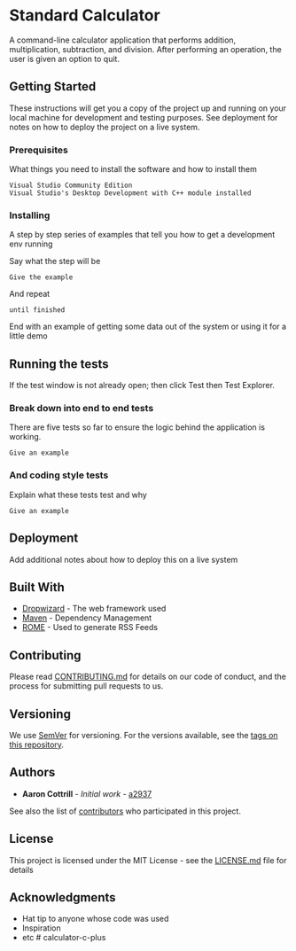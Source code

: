 # Standard Calculator
A command-line calculator application that performs addition, multiplication, subtraction, and
division.
After performing an operation, the user is given an option to quit. 

## Getting Started

These instructions will get you a copy of the project up and running on your local machine for development and testing purposes. See deployment for notes on how to deploy the project on a live system.

### Prerequisites

What things you need to install the software and how to install them

```
Visual Studio Community Edition 
Visual Studio's Desktop Development with C++ module installed
```

### Installing

A step by step series of examples that tell you how to get a development env running

Say what the step will be

```
Give the example
```

And repeat

```
until finished
```

End with an example of getting some data out of the system or using it for a little demo

## Running the tests

If the test window is not already open; 
then click Test then Test Explorer. 

### Break down into end to end tests

There are five tests so far to ensure 
the logic behind the application is working. 

```
Give an example
```

### And coding style tests

Explain what these tests test and why

```
Give an example
```

## Deployment

Add additional notes about how to deploy this on a live system

## Built With

* [Dropwizard](http://www.dropwizard.io/1.0.2/docs/) - The web framework used
* [Maven](https://maven.apache.org/) - Dependency Management
* [ROME](https://rometools.github.io/rome/) - Used to generate RSS Feeds

## Contributing

Please read [CONTRIBUTING.md](https://gist.github.com/PurpleBooth/b24679402957c63ec426) for details on our code of conduct, and the process for submitting pull requests to us.

## Versioning

We use [SemVer](http://semver.org/) for versioning. For the versions available, see the [tags on this repository](https://github.com/a2937/standard-calc/tags). 

## Authors

* **Aaron Cottrill** - *Initial work* - [a2937](https://github.com/a2937)

See also the list of [contributors](https://github.com/a2937/standard-calc/contributors) who participated in this project.

## License

This project is licensed under the MIT License - see the [LICENSE.md](LICENSE.md) file for details

## Acknowledgments

* Hat tip to anyone whose code was used
* Inspiration
* etc
#   c a l c u l a t o r - c - p l u s  
 